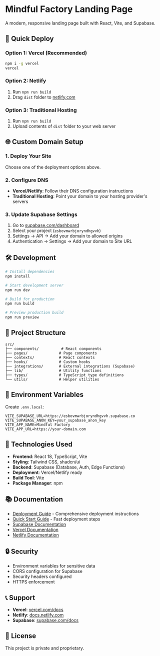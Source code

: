 # Mindful Factory Landing Page

A modern, responsive landing page built with React, Vite, and Supabase.

## 🚀 Quick Deploy

### Option 1: Vercel (Recommended)
```bash
npm i -g vercel
vercel
```

### Option 2: Netlify
1. Run `npm run build`
2. Drag `dist` folder to [netlify.com](https://netlify.com)

### Option 3: Traditional Hosting
1. Run `npm run build`
2. Upload contents of `dist` folder to your web server

## 🌐 Custom Domain Setup

### 1. Deploy Your Site
Choose one of the deployment options above.

### 2. Configure DNS
- **Vercel/Netlify**: Follow their DNS configuration instructions
- **Traditional Hosting**: Point your domain to your hosting provider's servers

### 3. Update Supabase Settings
1. Go to [supabase.com/dashboard](https://supabase.com/dashboard)
2. Select your project (`esbovmwrbjoryndhgvvh`)
3. Settings → API → Add your domain to allowed origins
4. Authentication → Settings → Add your domain to Site URL

## 🛠️ Development

```bash
# Install dependencies
npm install

# Start development server
npm run dev

# Build for production
npm run build

# Preview production build
npm run preview
```

## 📁 Project Structure

```
src/
├── components/          # React components
├── pages/              # Page components
├── contexts/           # React contexts
├── hooks/              # Custom hooks
├── integrations/       # External integrations (Supabase)
├── lib/                # Utility functions
├── types/              # TypeScript type definitions
└── utils/              # Helper utilities
```

## 🔧 Environment Variables

Create `.env.local`:
```env
VITE_SUPABASE_URL=https://esbovmwrbjoryndhgvvh.supabase.co
VITE_SUPABASE_ANON_KEY=your_supabase_anon_key
VITE_APP_NAME=Mindful Factory
VITE_APP_URL=https://your-domain.com
```

## 🎨 Technologies Used

- **Frontend**: React 18, TypeScript, Vite
- **Styling**: Tailwind CSS, shadcn/ui
- **Backend**: Supabase (Database, Auth, Edge Functions)
- **Deployment**: Vercel/Netlify ready
- **Build Tool**: Vite
- **Package Manager**: npm

## 📚 Documentation

- [Deployment Guide](./DEPLOYMENT.md) - Comprehensive deployment instructions
- [Quick Start Guide](./QUICK_START.md) - Fast deployment steps
- [Supabase Documentation](https://supabase.com/docs)
- [Vercel Documentation](https://vercel.com/docs)
- [Netlify Documentation](https://docs.netlify.com)

## 🔒 Security

- Environment variables for sensitive data
- CORS configuration for Supabase
- Security headers configured
- HTTPS enforcement

## 📞 Support

- **Vercel**: [vercel.com/docs](https://vercel.com/docs)
- **Netlify**: [docs.netlify.com](https://docs.netlify.com)
- **Supabase**: [supabase.com/docs](https://supabase.com/docs)

## 📄 License

This project is private and proprietary.
